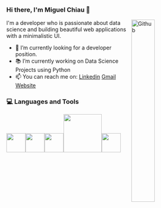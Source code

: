 ### Hi there, I'm Miguel Chiau 👋

<img width="35%" align="right" alt="Github" src="https://user-images.githubusercontent.com/48678280/88862734-4903af80-d201-11ea-968b-9c939d88a37c.gif" />

I'm a developer who is passionate about data science and building beautiful web applications with a minimalistic UI.


- 🔭 I’m currently looking for a developer position.
- 📚 I’m currently working on Data Science Projects using Python
- 📫 You can reach me on: [Linkedin](https://www.linkedin.com/in/miguel-chiau-b328b6ba/) [Gmail](mailto:chiau.miguel@gmail.com)
<a href = "https://miguelchiau.com/"><img src = "https://image.flaticon.com/icons/svg/841/841364.svg" height= 15px width = 15px> Website </a>


<div>
  <h3> 💻 Languages and Tools </h3>
  <p>
 <img src="https://media3.giphy.com/media/ln7z2eWriiQAllfVcn/200w.webp" width="50"><img
                                                                                        src="https://i.giphy.com/media/eNAsjO55tPbgaor7ma/200w.webp" width="50"><img src="https://media3.giphy.com/media/kdFc8fubgS31b8DsVu/giphy.webp" width="50"><img src="https://media.giphy.com/media/kH1DBkPNyZPOk0BxrM/giphy.gif" width="100"><img src="https://i.giphy.com/media/IdyAQJVN2kVPNUrojM/200.webp" width="50">
  <p>
</div> 
